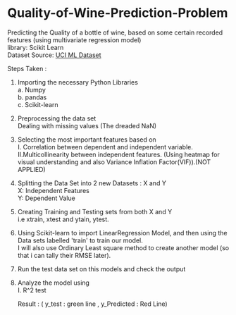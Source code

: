 # Quality-of-Wine-Prediction-Problem

Predicting the Quality of a bottle of wine, based on some certain recorded features (using multivariate regression model)  
library: Scikit Learn  
Dataset Source: [UCI ML Dataset](https://archive.ics.uci.edu/ml/machine-learning-databases/wine-quality/)  

Steps Taken :

 1. Importing the necessary Python Libraries   
   a. Numpy  
   b. pandas  
   c. Scikit-learn    
     
 2. Preprocessing the data set  
     Dealing with missing values (The dreaded NaN)    
      
 3.  Selecting the most important features based on   
     I. Correlation between dependent and independent variable.  
     II.Multicollinearity between independent features. (Using heatmap for visual understanding and also Variance Inflation Factor(VIF)).(NOT APPLIED)   
   
 7. Splitting the Data Set into 2 new Datasets : X and Y  
     X: Independent Features   
     Y: Dependent Value   
   
 8. Creating Training and Testing sets from both X and Y  
     i.e xtrain, xtest and ytain, ytest.  
    
 9.  Using Scikit-learn to import LinearRegression Model, and then using the Data sets labelled 'train' to train our model.  
     I will also use Ordinary Least square method to create another model (so that i can tally their RMSE later).  
   
10.  Run the test data set on this models and check the output   

11.  Analyze the model using   
     I.   R^2 test   
     
     Result : ( y_test : green line , y_Predicted : Red Line)  
     
